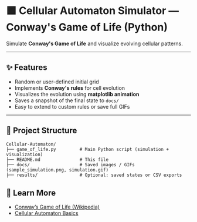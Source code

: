 # 🟩 Cellular Automaton Simulator — Conway's Game of Life (Python)

Simulate **Conway's Game of Life** and visualize evolving cellular patterns.

---

## ✨ Features
- Random or user-defined initial grid  
- Implements **Conway's rules** for cell evolution  
- Visualizes the evolution using **matplotlib animation**  
- Saves a snapshot of the final state to `docs/`  
- Easy to extend to custom rules or save full GIFs

---

## 📂 Project Structure
```text
Cellular-Automaton/
├── game_of_life.py         # Main Python script (simulation + visualization)
├── README.md               # This file
├── docs/                   # Saved images / GIFs (sample_simulation.png, simulation.gif)
├── results/                # Optional: saved states or CSV exports
```
## 📘 Learn More
- [Conway’s Game of Life (Wikipedia)](https://en.wikipedia.org/wiki/Conway%27s_Game_of_Life)
- [Cellular Automaton Basics](https://mathworld.wolfram.com/CellularAutomaton.html)
